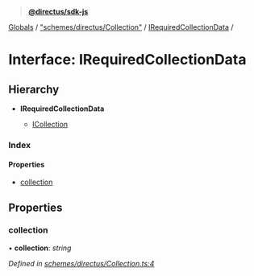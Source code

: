 > **[@directus/sdk-js](../README.md)**

[Globals](../README.md) / ["schemes/directus/Collection"](../modules/_schemes_directus_collection_.md) / [IRequiredCollectionData](_schemes_directus_collection_.irequiredcollectiondata.md) /

# Interface: IRequiredCollectionData

## Hierarchy

* **IRequiredCollectionData**

  * [ICollection](_schemes_directus_collection_.icollection.md)

### Index

#### Properties

* [collection](_schemes_directus_collection_.irequiredcollectiondata.md#collection)

## Properties

###  collection

• **collection**: *string*

*Defined in [schemes/directus/Collection.ts:4](https://github.com/janbiasi/sdk-js/blob/6d04a0b/src/schemes/directus/Collection.ts#L4)*